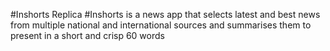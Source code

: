 #Inshorts Replica
#Inshorts is a news app that selects latest and best news from multiple national and international sources and summarises them to present in a short and crisp 60 words